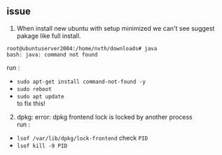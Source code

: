 ## issue

1.  When install new ubuntu with setup minimized we can't see suggest pakage like full install.
```
root@ubuntuserver2004:/home/nvth/downloads# java                                                                        
bash: java: command not found  
```
run : 
- `sudo apt-get install command-not-found -y`  
- `sudo reboot`  
- `sudo apt update`  
to fix this!

2.  dpkg: error: dpkg frontend lock is locked by another process  
run :
-  `lsof /var/lib/dpkg/lock-frontend` check `PID`
-  `lsof kill -9 PID`  
